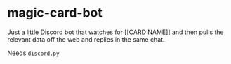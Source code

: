 # magic-card-bot
Just a little Discord bot that watches for [[CARD NAME]] and then pulls the relevant data off the web and replies in the same chat.

Needs [`discord.py`](https://github.com/Rapptz/discord.py)
